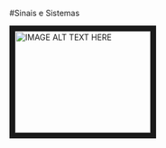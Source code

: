 #Sinais e Sistemas

<a href="http://www.youtube.com/watch?feature=player_embedded&v=RztCIWxQfqA
" target="_blank"><img src="http://img.youtube.com/vi/RztCIWxQfqA/0.jpg" 
alt="IMAGE ALT TEXT HERE" width="240" height="180" border="10" /></a>